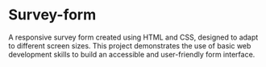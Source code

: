 # Survey-form
A responsive survey form created using HTML and CSS, designed to adapt to different screen sizes. This project demonstrates the use of basic web development skills to build an accessible and user-friendly form interface.
